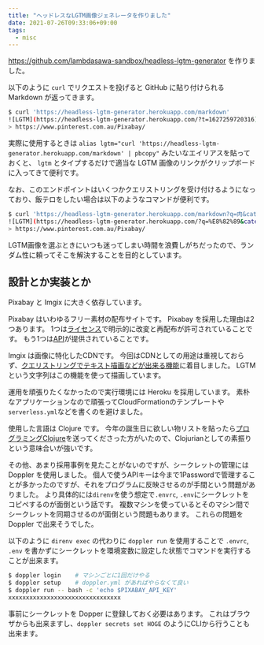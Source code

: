 ```yaml
---
title: "ヘッドレスなLGTM画像ジェネレータを作りました"
date: 2021-07-26T09:33:06+09:00
tags:
  - misc
---
```


<https://github.com/lambdasawa-sandbox/headless-lgtm-generator> を作りました。

以下のように `curl` でリクエストを投げると GitHub に貼り付けられる Markdown が返ってきます。

```sh
$ curl 'https://headless-lgtm-generator.herokuapp.com/markdown'
![LGTM](https://headless-lgtm-generator.herokuapp.com/?t=1627259720316)
> https://www.pinterest.com.au/Pixabay/
```

実際に使用するときは `alias lgtm="curl 'https://headless-lgtm-generator.herokuapp.com/markdown' | pbcopy"` みたいなエイリアスを貼っておくと、 `lgtm` とタイプするだけで適当な LGTM 画像のリンクがクリップボードに入ってきて便利です。

なお、このエンドポイントはいくつかクエリストリングを受け付けるようになっており、飯テロをしたい場合は以下のようなコマンドが便利です。

```sh
$ curl 'https://headless-lgtm-generator.herokuapp.com/markdown?q=肉&category=food&colors=brown'
![LGTM](https://headless-lgtm-generator.herokuapp.com/?q=%E8%82%89&category=food&colors=brown&t=1627260031691)
> https://www.pinterest.com.au/Pixabay/
```

LGTM画像を選ぶときにいつも迷ってしまい時間を浪費しがちだったので、ランダム性に頼ってそこを解決することを目的としています。

## 設計とか実装とか

Pixabay と Imgix に大きく依存しています。

Pixabay はいわゆるフリー素材の配布サイトです。
Pixabay を採用した理由は2つあります。
1つは[ライセンス](https://pixabay.com/ja/service/license/)で明示的に改変と再配布が許可されていることです。
もう1つは[API](https://pixabay.com/api/docs/)が提供されていることです。

Imgix は画像に特化したCDNです。
今回はCDNとしての用途は重視しておらず、[クエリストリングでテキスト描画などが出来る機能](https://docs.imgix.com/apis/rendering)に着目しました。
LGTMという文字列はこの機能を使って描画しています。

運用を頑張りたくなかったので実行環境には Heroku を採用しています。
素朴なアプリケーションなので頑張ってCloudFormationのテンプレートや`serverless.yml`などを書くのを避けました。

使用した言語は Clojure です。
今年の誕生日に欲しい物リストを貼ったら[プログラミングClojure](https://shop.ohmsha.co.jp/shopdetail/000000001949/)を送ってくださった方がいたので、Clojurianとしての素振りという意味合いが強いです。

その他、あまり採用事例を見たことがないのですが、シークレットの管理には Doppler を使用しました。
個人で使うAPIキーは今まで1Passwordで管理することが多かったのですが、それをプログラムに反映させるのが手間という問題がありました。
より具体的には`direnv`を使う想定で`.envrc`, `.env`にシークレットをコピペするのが面倒という話です。
複数マシンを使っているとそのマシン間でシークレットを同期させるのが面倒という問題もあります。
これらの問題を Doppler で出来そうでした。

以下のように `direnv exec` の代わりに `doppler run` を使用することで `.envrc`, `.env` を書かずにシークレットを環境変数に設定した状態でコマンドを実行することが出来ます。

```sh
$ doppler login    # マシンごとに1回だけやる
$ doppler setup    # doppler.yml があればやらなくて良い
$ doppler run -- bash -c 'echo $PIXABAY_API_KEY'
xxxxxxxxxxxxxxxxxxxxxxxxxxxxxxxx
```

事前にシークレットを Dopper に登録しておく必要はあります。
これはブラウザからも出来ますし、`doppler secrets set HOGE` のようにCLIから行うことも出来ます。
